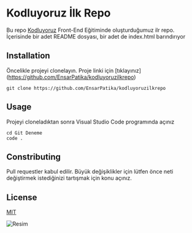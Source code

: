 # Kodluyoruz İlk Repo

Bu repo [Kodluyoruz](https://app.patika.dev/courses/git/odev1) Front-End Eğitiminde oluşturduğumuz ilr repo. İçerisinde bir adet README dosyası, bir adet de index.html barındırıyor

## Installation

Öncelikle projeyi clonelayın. Proje linki için [tıklayınız] (https://github.com/EnsarPatika/kodluyoruzilkrepo)

```
git clone https://github.com/EnsarPatika/kodluyoruzilkrepo
```


## Usage

Projeyi cloneladıktan sonra Visual Studio Code programında açınız

```
cd Git Deneme
code .

```

## Constributing

Pull requestler kabul edilir. Büyük değişiklikler için lütfen önce neti değiştirmek istediğinizi tartışmak için konu açınız.

## License

[MIT](https://google.com)

![Resim](https://patika-prod.s3.eu-central-1.amazonaws.com/staticFiles/patikaLogo.png)
